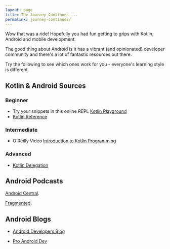 ```yaml
---
layout: page
title: The Journey Continues ...
permalink: journey-continues/
---
```


Wow that was a ride!  Hopefully you had fun getting to grips with Kotlin,
Android and mobile development.

The good thing about Android is it has a vibrant (and opinionated) developer
community and there's a lot of fantastic resources out there.

Try the following to see which ones work for you - everyone's learning style
is different.

## Kotlin & Android Sources

### Beginner
* Try your snippets in this online REPL [Kotlin Playground](https://play.kotlinlang.org/)
* [Kotlin Reference](https://kotlinlang.org/docs/reference/android-overview.html)

### Intermediate
* O'Reilly Video [Introduction to Kotlin Programming](http://shop.oreilly.com/product/0636920052982.do) 

### Advanced

 * [Kotlin Delegation](https://proandroiddev.com/the-magic-in-kotlin-delegates-377d27a7b531)


## Android Podcasts

[Android Central](https://podcasts.apple.com/au/podcast/android-central-podcast/id359703665).

[Fragmented](https://fragmentedpodcast.com).

## Android Blogs

* [Android Developers Blog](https://android-developers.googleblog.com/2019/05/google-io-2019-empowering-developers-to-build-experiences-on-Android-Play.html)

* [Pro Android Dev](https://proandroiddev.com)


